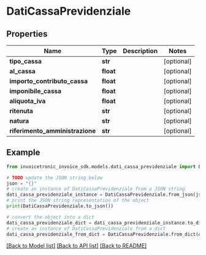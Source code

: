 # DatiCassaPrevidenziale


## Properties

Name | Type | Description | Notes
------------ | ------------- | ------------- | -------------
**tipo_cassa** | **str** |  | [optional] 
**al_cassa** | **float** |  | [optional] 
**importo_contributo_cassa** | **float** |  | [optional] 
**imponibile_cassa** | **float** |  | [optional] 
**aliquota_iva** | **float** |  | [optional] 
**ritenuta** | **str** |  | [optional] 
**natura** | **str** |  | [optional] 
**riferimento_amministrazione** | **str** |  | [optional] 

## Example

```python
from invoicetronic_invoice_sdk.models.dati_cassa_previdenziale import DatiCassaPrevidenziale

# TODO update the JSON string below
json = "{}"
# create an instance of DatiCassaPrevidenziale from a JSON string
dati_cassa_previdenziale_instance = DatiCassaPrevidenziale.from_json(json)
# print the JSON string representation of the object
print(DatiCassaPrevidenziale.to_json())

# convert the object into a dict
dati_cassa_previdenziale_dict = dati_cassa_previdenziale_instance.to_dict()
# create an instance of DatiCassaPrevidenziale from a dict
dati_cassa_previdenziale_from_dict = DatiCassaPrevidenziale.from_dict(dati_cassa_previdenziale_dict)
```
[[Back to Model list]](../README.md#documentation-for-models) [[Back to API list]](../README.md#documentation-for-api-endpoints) [[Back to README]](../README.md)


